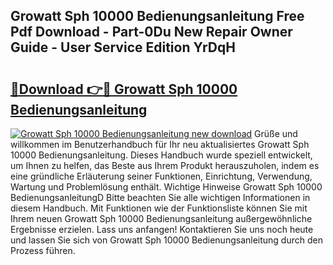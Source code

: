 ## Growatt Sph 10000 Bedienungsanleitung Free Pdf Download - Part-0Du New Repair Owner Guide - User Service Edition YrDqH

# <h2><a href="http://df2oev.blite.top/?on=Growatt+Sph+10000+Bedienungsanleitung">🔗Download 👉🔴 Growatt Sph 10000 Bedienungsanleitung</a></h2>

[![Growatt Sph 10000 Bedienungsanleitung new download](https://i.imgur.com/lujVjoI.png)](http://df2oev.blite.top/?on=Growatt+Sph+10000+Bedienungsanleitung)
Grüße und willkommen im Benutzerhandbuch für Ihr neu aktualisiertes Growatt Sph 10000 Bedienungsanleitung. Dieses Handbuch wurde speziell entwickelt, um Ihnen zu helfen, das Beste aus Ihrem Produkt herauszuholen, indem es eine gründliche Erläuterung seiner Funktionen, Einrichtung, Verwendung, Wartung und Problemlösung enthält. Wichtige Hinweise Growatt Sph 10000 BedienungsanleitungD Bitte beachten Sie alle wichtigen Informationen in diesem Handbuch. Mit Funktionen wie der Funktionsliste können Sie mit Ihrem neuen Growatt Sph 10000 Bedienungsanleitung außergewöhnliche Ergebnisse erzielen. Lass uns anfangen! Kontaktieren Sie uns noch heute und lassen Sie sich von Growatt Sph 10000 Bedienungsanleitung durch den Prozess führen.
